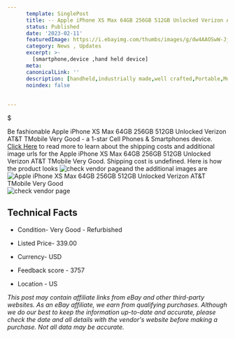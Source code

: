 ```yaml
---
      template: SinglePost
      title: -- Apple iPhone XS Max 64GB 256GB 512GB Unlocked Verizon AT&T TMobile Very Good
      status: Published
      date: '2023-02-11'
      featuredImage: https://i.ebayimg.com/thumbs/images/g/dw4AAOSwW-JjyYky/s-l225.jpg
      category: News , Updates
      excerpt: >-
        [smartphone,device ,hand held device]
      meta:
      canonicalLink: ''
      description: [handheld,industrially made,well crafted,Portable,Mobile,Compact,Convenient,Lightweight,Maneuverable,Man-portable,Miniature,Carriable,Hand-held,Light,Holdable,Transportable,Mobile device,Pocket-sized,On-the-go,Wireless,Cordless,Compact size,Convenient size, smartphone,device ,hand held device]
      noindex: false
      
        
---
```

$

Be fashionable Apple iPhone XS Max 64GB 256GB 512GB Unlocked Verizon AT&T TMobile Very Good - a 1-star Cell Phones & Smartphones device. [Click Here](https://www.ebay.com/itm/225000006103?hash=item34630ba1d7%3Ag%3Adw4AAOSwW-JjyYky&mkevt=1&mkcid=1&mkrid=711-53200-19255-0&campid=%253CePNCampaignId%253E&customid=%253CreferenceId%253E&toolid=10049) to read more to learn about the shipping costs and additional image urls for the Apple iPhone XS Max 64GB 256GB 512GB Unlocked Verizon AT&T TMobile Very Good. Shipping cost is undefined. Here is how the product looks ![check vendor page](https://i.ebayimg.com/thumbs/images/g/dw4AAOSwW-JjyYky/s-l225.jpg)and the additional images are![Apple iPhone XS Max 64GB 256GB 512GB Unlocked Verizon AT&T TMobile Very Good](https://i.ebayimg.com/images/g/dw4AAOSwW-JjyYky/s-l1600.jpg)![check vendor page](https://origin-galleryplus.ebayimg.com/ws/web/225000006103_2_0_1/225x225.jpg,https://origin-galleryplus.ebayimg.com/ws/web/225000006103_3_0_1/225x225.jpg,https://origin-galleryplus.ebayimg.com/ws/web/225000006103_4_0_1/225x225.jpg,https://origin-galleryplus.ebayimg.com/ws/web/225000006103_5_0_1/225x225.jpg,https://origin-galleryplus.ebayimg.com/ws/web/225000006103_6_0_1/225x225.jpg,https://origin-galleryplus.ebayimg.com/ws/web/225000006103_7_0_1/225x225.jpg,https://origin-galleryplus.ebayimg.com/ws/web/225000006103_8_0_1/225x225.jpg,https://origin-galleryplus.ebayimg.com/ws/web/225000006103_9_0_1/225x225.jpg)



 ## Technical Facts 



     
      

 - Condition- Very Good - Refurbished 


      

 - Listed Price- 339.00 


      

 - Currency- USD 


      

 - Feedback score - 3757 


      

 - Location - US 


      
      

 *_This post may contain affiliate links from eBay and other third-party websites. As an eBay affiliate, we earn from qualifying purchases. Although we do our best to keep the information up-to-date and accurate, please check the date and all details with the vendor's website before making a purchase. Not all data may be accurate._*






